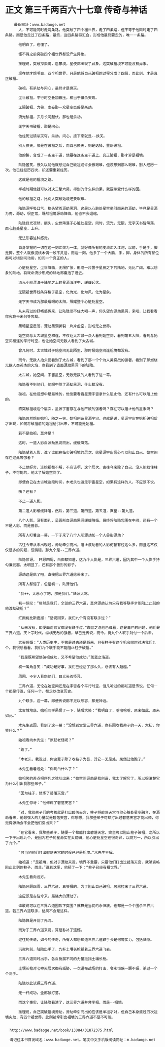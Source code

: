 # 正文 第三千两百六十七章 传奇与神话
        最新网址：www.badaoge.net
          人，不可能同时走两条路，他突破了四个祖世界，走了四条路，但不等于他同时走了四条路，而是他走过了四条路，最终，这四条路将汇合，形成他最终要走的，唯一一条路。
      
          他明白了，也懂了。
      
          怪不得之前突破四个祖世界都没产生异象。
      
          按理说，突破探索境，启蒙境，星使都出现了异象，这突破祖境不可能没有异象。
      
          现在他才想明白，四个祖世界，只是他将自己破祖的过程分成了四段，而此刻，才是真正破祖。
      
          破祖，有杀劫与问心，最终才是换天。
      
          尘世破祖，平行时空叠加碾压，相当于镇杀天穹。
      
          无限破祖，力兽，虚妄那一众星空巨兽是杀劫。
      
          流光破祖，岁月长河起伏，那也是杀劫。
      
          无字天书破祖，那是问心。
      
          他经历过镇杀天穹，杀劫，问心，接下来就是--换天。
      
          别人换天，那是在破祖之后，而自己换天，则是选择，重新破祖。
      
          他的路，合成了一条主干道，他要在这条主干道上，真正破祖，那才算是祖境。
      
          陆隐苦笑，很久以前他就想过自己破祖或许会很艰难，但没想到那么艰难，别人经历一次，他已经经历四次，却还要重新经历。
      
          这就是他的祖境之路。
      
          半祖时期他就可以对决三擎六昊，得到的什么样的果，就要承受什么样的因。
      
          他的破祖之路，比别人突破始境还要艰难。
      
          陆隐深呼吸口气，抬头望着源劫黑洞，这是以心脏处星空牵引而来的源劫，毕竟是星源为壳，源劫，很正常，既然祖境源劫降临，他也不会退缩。
      
          陆隐目光凛然，额头，尘世降落于心脏处星空，同时，流光，无限，无字天书皆降落，而心脏处星空，上升。
      
          无法形容这种感觉。
      
          自身掌握的一切在这一刻汇聚为一体，就好像所有的支流汇入江河，以前，手是手，脚是脚，整个人就像提线木偶一般不灵活，而这一刻，他多了一个大脑，手，脚，身体的所有部位都可以顷刻间动用，如同一个真正的人。
      
          心脏处星空，尘世降临，无限扩张，形成一片置于星辰之下的陆地，无比广阔，难以想象的陆地，将戏命流沙形成的陆地都囊括了进去。
      
          流光小船漂泊于陆地之上的星源海洋中，缓缓起伏。
      
          无限祖世界线条穿梭于星空，化为光，化为风，化为星象。
      
          无字天书成为那最耀眼的太阳，照耀整个心脏处星空。
      
          从未有过的舒畅感传来，让陆隐忍不住大喝一声，仰头望向源劫黑洞，来吧，让我看看你究竟带来何等灾劫。
      
          黑暗星空震荡，源劫黑洞撕裂一片片虚空，形成无之世界。
      
          始空间与太古城星空相连，不仅让太古城一众人看到始空间，看到第五大陆，看到与始空间相连的平行时空，也让始空间无数人看到了太古城。
      
          曾几何时，太古城对于始空间无比陌生，那时候始空间连祖境都没有。
      
          而今，无数人抬头便看到了太古城，看到了那一个个为人类奋战的强者，看到了那燃烧无数人类英杰的火焰，也看到了直面源劫黑洞下的陆隐。
      
          太古城，始空间，宇宙星空，无数无数的人看到了这一幕。
      
          陆隐看不到他们，他眼中除了源劫黑洞，什么都没有。
      
          破祖，在他设想中是最难的，他倒要看看星源宇宙拿什么阻止他，还有什么可以阻止他的。
      
          临突破祖境这个层次，星源宇宙存在与他匹敌的强者吗？存在可以阻止他的星象吗？
      
          陆隐忽然想到始祖，随之一笑，始祖创造星源宇宙，也就是说，星源宇宙在始祖破祖后才出现，如何将破祖前的始祖给引出来，不可能是始祖。
      
          若不是始祖，莫非是？
      
          这时，一道人影自源劫黑洞而出，缓缓降落。
      
          陆隐望着人影，谁？谁能在临突破祖境的层次，给星源宇宙信心可以阻止自己，始空间存在过此等强者？
      
          不止他好奇，连始祖都不解，不应该啊，这个层次，古往今来除了自己，没人能挡住柱子，不可能的，他太了解始空间了。
      
          即便自己在太古城这段时间，木老头也游走宇宙星空，如果有这样的人，不应该不说。
      
          咦？还有？
      
          不止一道人影。
      
          第二道人影缓缓降落，然后，第三道，第四道，第五道，直至--第九道。
      
          八个人影，没有面孔，呈圆形自源劫黑洞缓缓降临，最终将陆隐包围在中间，还有一个不是人影，而是兽影。
      
          所有人盯着这一幕，一下子来了八个人形源劫加一个人兽形源劫？
      
          古往今来从未出现过，源劫牵引而出，阻止渡劫者的人影何曾有过这么多，而且这不仅仅是多的问题，没猜错，那九个是--三界六道。
      
          陆隐惊讶， 环顾四周，白痴都知道，这九个人影是，三界六道，因为其中一个人影手持勾廉武器，太明显了，还有那个兽形的影子。
      
          源劫这是疯了吧，直接把三界六道给带来了。
      
          所有人都懵了，包括初一，陆源他们。
      
          “我++，太恶心了吧，那是我们。”陆源大骂。
      
          初一惊叹：“居然是我们，全部的三界六道，莫非源劫认为只有我等联手才能阻止此刻的他渡劫破祖？”
      
          红颜梅比斯震撼：“话说回来，我们九个有没有联手过？”
      
          “从来没有，即便面对师父都没有联手过。”珈蓝之洛脸色难看，这是尊严的问题，他们是三界六道，天上宗时代，纵横无敌的强者，早已是传说，而今，竟九个人联手对付一个后辈。
      
          武天感慨：“人类历史中，不管是过去还是将来，只有柱子有这个机会同时对决我们九个，我很想看看，我们九个联手能不能阻止柱子破祖。”
      
          “我是既希望他破祖成功，又不希望他成功。”珈蓝之洛道。
      
          初一嘴角含笑：“成功是好事，我们已经活了那么久，总该有人超越。”
      
          周围，不少人看向他们，目光带着怪异。
      
          三界六道，无论在始空间还是在宇宙各个平行时空，但凡听过的都知道是传说，任何一个都是传说，任何一个，都足以改变历史。
      
          九个联手，这一幕，即便传说都不足以形容，那是神话。
      
          太古城地底，始祖同样呆愣了一下，随后大笑：“我明白了，哈哈哈哈，原来如此，原来如此。”
      
          木先生返回，看到了这一幕：“没想到堂堂三界六道，也有围攻我弟子的一天，太初，你笑什么？”
      
          始祖看向木先生：“原起老怪呢？”
      
          “跑了。”
      
          “木老头，我说过，你这辈子除了收柱子为徒，其它一无是处，居然让他跑了。”
      
          木先生看着远处：“你明白什么了？”
      
          始祖笑的差点把序列之弦吐出来：“始空间源劫是我创造，我太了解它了，所以很清楚它为什么引出我那些弟子。”
      
          “因为柱子，修炼了碧落天宫。”
      
          木先生惊讶：“他修炼了碧落天宫？”
      
          “对，我给弟子们的考核就是打出碧落天宫，柱子将碧落天宫与他心脏处星空融合，在源劫看来，他最强大的力量就是碧落天宫，你想想，我那些弟子可都打出过碧落天宫才能出师，你觉得源劫会不会把他们引出来？”
      
          “在它看来，我那些弟子，随便一个都能打出碧落天宫，完全可以阻止柱子破祖，之所以一下子出现九个，是因为柱子的星源实在太磅礴，他心脏处星空也很奇异，以防万一，所以引出了九个。”
      
          “可当初他们打出碧落天宫的时候已经是祖境。”木先生不解。
      
          始祖道：“是祖境，但对于源劫来说，境界不重要，只要他们打出过碧落天宫，就够资格阻止此刻的柱子，而且。”说到这里，他顿了一下：“柱子已经有祖世界。”
      
          木先生看向远方。
      
          陆隐环顾四周，三界六道，真够狠的，为了阻止自己破祖，居然拉来了三界六道。
      
          这应该是古往今来，最强大的源劫了。
      
          谁敢说可以在三界六道围攻下突围？就算是当初的永恒族，也都是一个个围杀三界六道，若三界六道联手，结局不会是这样。
      
          陆隐算是开创了先河。
      
          而对于三界六道来说，算是弥补了遗憾。
      
          过往的传说，如今的传奇，所有人都想知道三界六道联手会是何等实力，包括陆隐。
      
          沉寂片刻，陆隐出手了，九杆土壤长枪朝着三界六道飞去。
      
          三界六道同时出手，各自施展不同的力量抵挡土壤长枪。
      
          土壤长枪对七神天层次都有威胁，一次遍布战场的打击，令永恒族一蹶不振，杀过一个个高手。
      
          陆隐以此试探三界六道。
      
          无一杆成功，全部被打落。
      
          而这个事实，让陆隐看清了，这三界六道并非半祖，而是--祖境。
      
          按理说，自己突破祖境源劫，源劫牵引而出的应该是半祖才对，但自己本身渡过四次祖境灾劫，有四个祖世界，此刻被牵引出祖境的三界六道不是不可能。
      
      
      http://www.badaoge.net/book/13084/31872375.html
      
      请记住本书首发域名：www.badaoge.net。笔尖中文手机版阅读网址：m.badaoge.net